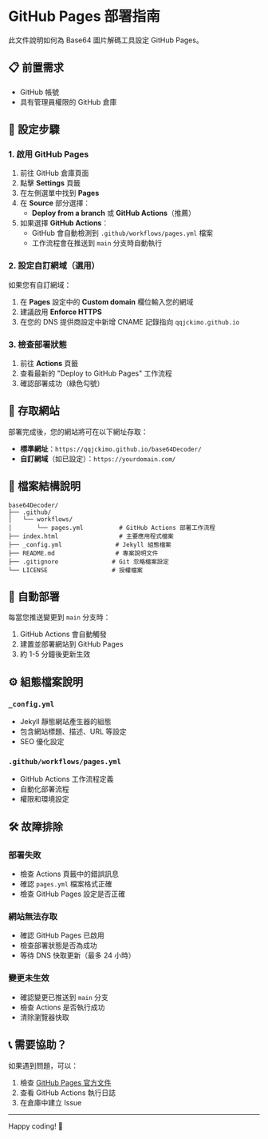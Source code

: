 # GitHub Pages 部署指南

此文件說明如何為 Base64 圖片解碼工具設定 GitHub Pages。

## 📋 前置需求

- GitHub 帳號
- 具有管理員權限的 GitHub 倉庫

## 🚀 設定步驟

### 1. 啟用 GitHub Pages

1. 前往 GitHub 倉庫頁面
2. 點擊 **Settings** 頁籤
3. 在左側選單中找到 **Pages**
4. 在 **Source** 部分選擇：
   - **Deploy from a branch** 或 **GitHub Actions**（推薦）
5. 如果選擇 **GitHub Actions**：
   - GitHub 會自動檢測到 `.github/workflows/pages.yml` 檔案
   - 工作流程會在推送到 `main` 分支時自動執行

### 2. 設定自訂網域（選用）

如果您有自訂網域：

1. 在 **Pages** 設定中的 **Custom domain** 欄位輸入您的網域
2. 建議啟用 **Enforce HTTPS**
3. 在您的 DNS 提供商設定中新增 CNAME 記錄指向 `qqjckimo.github.io`

### 3. 檢查部署狀態

1. 前往 **Actions** 頁籤
2. 查看最新的 "Deploy to GitHub Pages" 工作流程
3. 確認部署成功（綠色勾號）

## 🔗 存取網站

部署完成後，您的網站將可在以下網址存取：

- **標準網址**：`https://qqjckimo.github.io/base64Decoder/`
- **自訂網域**（如已設定）：`https://yourdomain.com/`

## 📁 檔案結構說明

```
base64Decoder/
├── .github/
│   └── workflows/
│       └── pages.yml          # GitHub Actions 部署工作流程
├── index.html                 # 主要應用程式檔案
├── _config.yml               # Jekyll 組態檔案
├── README.md                 # 專案說明文件
├── .gitignore               # Git 忽略檔案設定
└── LICENSE                  # 授權檔案
```

## 🔄 自動部署

每當您推送變更到 `main` 分支時：

1. GitHub Actions 會自動觸發
2. 建置並部署網站到 GitHub Pages
3. 約 1-5 分鐘後更新生效

## ⚙️ 組態檔案說明

### `_config.yml`
- Jekyll 靜態網站產生器的組態
- 包含網站標題、描述、URL 等設定
- SEO 優化設定

### `.github/workflows/pages.yml`
- GitHub Actions 工作流程定義
- 自動化部署流程
- 權限和環境設定

## 🛠️ 故障排除

### 部署失敗
- 檢查 Actions 頁籤中的錯誤訊息
- 確認 `pages.yml` 檔案格式正確
- 檢查 GitHub Pages 設定是否正確

### 網站無法存取
- 確認 GitHub Pages 已啟用
- 檢查部署狀態是否為成功
- 等待 DNS 快取更新（最多 24 小時）

### 變更未生效
- 確認變更已推送到 `main` 分支
- 檢查 Actions 是否執行成功
- 清除瀏覽器快取

## 📞 需要協助？

如果遇到問題，可以：

1. 檢查 [GitHub Pages 官方文件](https://docs.github.com/en/pages)
2. 查看 GitHub Actions 執行日誌
3. 在倉庫中建立 Issue

---

Happy coding! 🎉